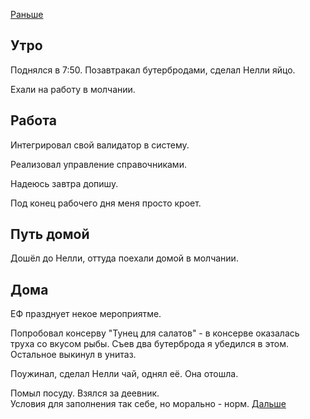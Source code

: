 [Раньше](2020.04.27.md)  
## Утро
Поднялся в 7:50. Позавтракал бутербродами, сделал Нелли яйцо.

Ехали на работу в молчании.
## Работа
Интегрировал свой валидатор в систему.

Реализовал управление справочниками.

Надеюсь завтра допишу.

Под конец рабочего дня меня просто кроет.
## Путь домой
Дошёл до Нелли, оттуда поехали домой в молчании.
## Дома
ЕФ празднует некое мероприятме.

Попробовал консерву "Тунец для салатов" - в консерве оказалась труха со вкусом рыбы. Съев два бутерброда я убедился в этом. Остальное выкинул в унитаз.  

Поужинал, сделал Нелли чай, однял её. Она отошла.  

Помыл посуду. Взялся за деевник.  
Условия для заполнения так себе, но морально - норм.
[Дальше](2020.04.29.md)